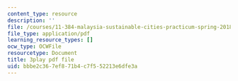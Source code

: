 ```yaml
---
content_type: resource
description: ''
file: /courses/11-384-malaysia-sustainable-cities-practicum-spring-2018/bbbe2c367ef871b4c7f552213e6dfe3a_hP9FIMolHEA.pdf
file_type: application/pdf
learning_resource_types: []
ocw_type: OCWFile
resourcetype: Document
title: 3play pdf file
uid: bbbe2c36-7ef8-71b4-c7f5-52213e6dfe3a
---
```

